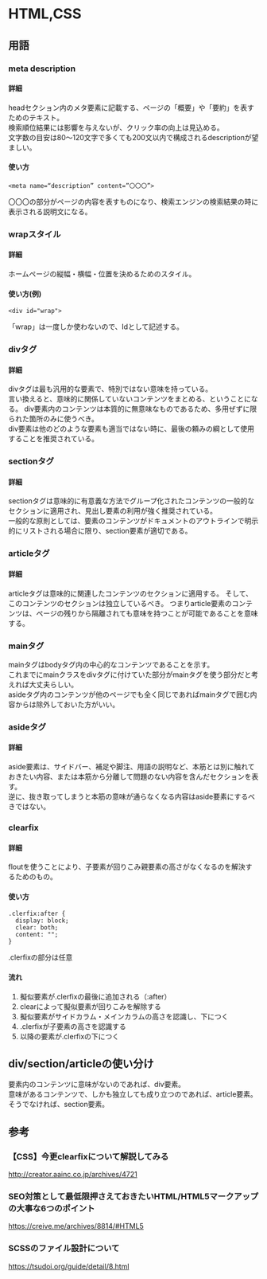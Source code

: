 # HTML,CSS

## 用語
### meta description
#### 詳細
headセクション内のメタ要素に記載する、ページの「概要」や「要約」を表すためのテキスト。  
検索順位結果には影響を与えないが、クリック率の向上は見込める。  
文字数の目安は80～120文字で多くても200文以内で構成されるdescriptionが望ましい。

#### 使い方
```
<meta name=“description” content=”〇〇〇”>
```
〇〇〇の部分がページの内容を表すものになり、検索エンジンの検索結果の時に表示される説明文になる。


### wrapスタイル
#### 詳細
ホームページの縦幅・横幅・位置を決めるためのスタイル。

#### 使い方(例)
```
<div id="wrap">
```
「wrap」は一度しか使わないので、Idとして記述する。

### divタグ
#### 詳細
divタグは最も汎用的な要素で、特別ではない意味を持っている。  
言い換えると、意味的に関係していないコンテンツをまとめる、ということになる。
div要素内のコンテンツは本質的に無意味なものであるため、多用ぜずに限られた箇所のみに使うべき。  
div要素は他のどのような要素も適当ではない時に、最後の頼みの綱として使用することを推奨されている。

### sectionタグ
#### 詳細
sectionタグは意味的に有意義な方法でグループ化されたコンテンツの一般的なセクションに適用され、見出し要素の利用が強く推奨されている。  
一般的な原則としては、要素のコンテンツがドキュメントのアウトラインで明示的にリストされる場合に限り、section要素が適切である。

### articleタグ
#### 詳細
articleタグは意味的に関連したコンテンツのセクションに適用する。
そして、このコンテンツのセクションは独立しているべき。
つまりarticle要素のコンテンツは、ページの残りから隔離されても意味を持つことが可能であることを意味する。

### mainタグ
mainタグはbodyタグ内の中心的なコンテンツであることを示す。  
これまでにmainクラスをdivタグに付けていた部分がmainタグを使う部分だと考えれば大丈夫らしい。  
asideタグ内のコンテンツが他のページでも全く同じであればmainタグで囲む内容からは除外しておいた方がいい。

### asideタグ
#### 詳細
aside要素は、サイドバー、補足や脚注、用語の説明など、本筋とは別に触れておきたい内容、または本筋から分離して問題のない内容を含んだセクションを表す。  
逆に、抜き取ってしまうと本筋の意味が通らなくなる内容はaside要素にするべきではない。

### clearfix
#### 詳細
floutを使うことにより、子要素が回りこみ親要素の高さがなくなるのを解決するためのもの。  


#### 使い方
```
.clerfix:after {
  display: block;
  clear: both;
  content: "";
}
```
.clerfixの部分は任意

#### 流れ
1. 擬似要素が.clerfixの最後に追加される（:after）
2. clearによって擬似要素が回りこみを解除する
3. 擬似要素がサイドカラム・メインカラムの高さを認識し、下につく
4. .clerfixが子要素の高さを認識する
5. 以降の要素が.clerfixの下につく


## div/section/articleの使い分け
要素内のコンテンツに意味がないのであれば、div要素。  
意味があるコンテンツで、しかも独立しても成り立つのであれば、article要素。  
そうでなければ、section要素。


## 参考
### 【CSS】今更clearfixについて解説してみる
http://creator.aainc.co.jp/archives/4721

### SEO対策として最低限押さえておきたいHTML/HTML5マークアップの大事な6つのポイント
https://creive.me/archives/8814/#HTML5

### SCSSのファイル設計について
https://tsudoi.org/guide/detail/8.html
